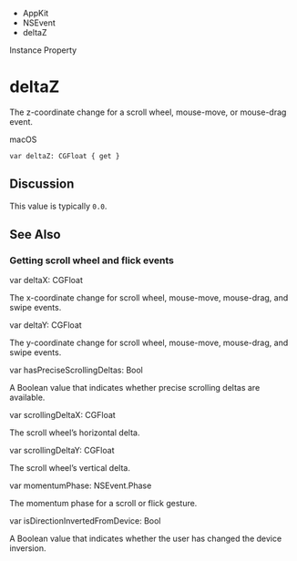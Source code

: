 

- AppKit
- NSEvent
-  deltaZ 

Instance Property

# deltaZ

The z-coordinate change for a scroll wheel, mouse-move, or mouse-drag event.

macOS

``` source
var deltaZ: CGFloat { get }
```

## Discussion

This value is typically `0.0`.

## See Also

### Getting scroll wheel and flick events

var deltaX: CGFloat

The x-coordinate change for scroll wheel, mouse-move, mouse-drag, and swipe events.

var deltaY: CGFloat

The y-coordinate change for scroll wheel, mouse-move, mouse-drag, and swipe events.

var hasPreciseScrollingDeltas: Bool

A Boolean value that indicates whether precise scrolling deltas are available.

var scrollingDeltaX: CGFloat

The scroll wheel’s horizontal delta.

var scrollingDeltaY: CGFloat

The scroll wheel’s vertical delta.

var momentumPhase: NSEvent.Phase

The momentum phase for a scroll or flick gesture.

var isDirectionInvertedFromDevice: Bool

A Boolean value that indicates whether the user has changed the device inversion.

